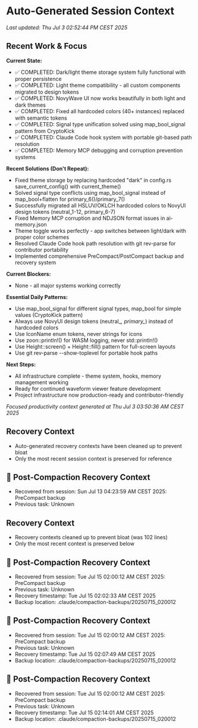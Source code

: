 # Auto-Generated Session Context

*Last updated: Thu Jul  3 02:52:44 PM CEST 2025*

## Recent Work & Focus

**Current State:**
- ✅ COMPLETED: Dark/light theme storage system fully functional with proper persistence
- ✅ COMPLETED: Light theme compatibility - all custom components migrated to design tokens
- ✅ COMPLETED: NovyWave UI now works beautifully in both light and dark themes
- ✅ COMPLETED: Fixed all hardcoded colors (40+ instances) replaced with semantic tokens
- ✅ COMPLETED: Signal type unification solved using map_bool_signal pattern from CryptoKick
- ✅ COMPLETED: Claude Code hook system with portable git-based path resolution
- ✅ COMPLETED: Memory MCP debugging and corruption prevention systems

**Recent Solutions (Don't Repeat):**
- Fixed theme storage by replacing hardcoded "dark" in config.rs save_current_config() with current_theme()
- Solved signal type conflicts using map_bool_signal instead of map_bool+flatten for primary_6()/primary_7()
- Successfully migrated all HSLUV/OKLCH hardcoded colors to NovyUI design tokens (neutral_1-12, primary_6-7)
- Fixed Memory MCP corruption and NDJSON format issues in ai-memory.json
- Theme toggle works perfectly - app switches between light/dark with proper color schemes
- Resolved Claude Code hook path resolution with git rev-parse for contributor portability
- Implemented comprehensive PreCompact/PostCompact backup and recovery system

**Current Blockers:**
- None - all major systems working correctly

**Essential Daily Patterns:**
- Use map_bool_signal for different signal types, map_bool for simple values (CryptoKick pattern)
- Always use NovyUI design tokens (neutral_*, primary_*) instead of hardcoded colors
- Use IconName enum tokens, never strings for icons  
- Use zoon::println!() for WASM logging, never std::println!()
- Use Height::screen() + Height::fill() pattern for full-screen layouts
- Use git rev-parse --show-toplevel for portable hook paths

**Next Steps:**
- All infrastructure complete - theme system, hooks, memory management working
- Ready for continued waveform viewer feature development
- Project infrastructure now production-ready and contributor-friendly

*Focused productivity context generated at Thu Jul  3 03:50:36 AM CEST 2025*


## Recovery Context
- Auto-generated recovery contexts have been cleaned up to prevent bloat
- Only the most recent session context is preserved for reference

## 🔄 Post-Compaction Recovery Context
- Recovered from session: Sun Jul 13 04:23:59 AM CEST 2025: PreCompact backup
- Previous task: Unknown

## Recovery Context
- Recovery contexts cleaned up to prevent bloat (was 102 lines)
- Only the most recent context is preserved below

## 🔄 Post-Compaction Recovery Context
- Recovered from session: Tue Jul 15 02:00:12 AM CEST 2025: PreCompact backup
- Previous task: Unknown
- Recovery timestamp: Tue Jul 15 02:02:33 AM CEST 2025
- Backup location: .claude/compaction-backups/20250715_020012

## 🔄 Post-Compaction Recovery Context
- Recovered from session: Tue Jul 15 02:00:12 AM CEST 2025: PreCompact backup
- Previous task: Unknown
- Recovery timestamp: Tue Jul 15 02:07:49 AM CEST 2025
- Backup location: .claude/compaction-backups/20250715_020012

## 🔄 Post-Compaction Recovery Context
- Recovered from session: Tue Jul 15 02:00:12 AM CEST 2025: PreCompact backup
- Previous task: Unknown
- Recovery timestamp: Tue Jul 15 02:14:01 AM CEST 2025
- Backup location: .claude/compaction-backups/20250715_020012
